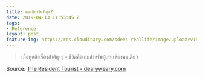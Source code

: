 ```yaml
---
title: คนเดียวในที่สุด?
date: 2019-04-13 11:53:45 Z
tags:
- Reference
layout: post
feature-img: https://res.cloudinary.com/sdees-reallife/image/upload/v1555658919/sample_feature_img.png
---
```


> เมื่อพูดถึงเรื่องสำคัญ ๆ - ชีวิตคือเกมสำหรับผู้เล่นเพียงคนเดียว

 Source: [The Resident Tourist - dearyweary.com](https://www.drearyweary.com/)
